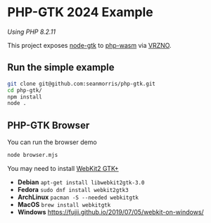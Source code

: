 # PHP-GTK 2024 Example
*Using PHP 8.2.11*

This project exposes [node-gtk](https://github.com/romgrk/node-gtk) to [php-wasm](https://github.com/seanmorris/php-wasm) via [VRZNO](https://github.com/seanmorris/vrzno).

## Run the simple example
```bash
git clone git@github.com:seanmorris/php-gtk.git
cd php-gtk/
npm install
node .
```

## PHP-GTK Browser
You can run the browser demo

```bash
node browser.mjs
```

You may need to install [WebKit2 GTK+](https://webkitgtk.org/)

* **Debian** `apt-get install libwebkit2gtk-3.0`
* **Fedora** `sudo dnf install webkit2gtk3`
* **ArchLinux** `pacman -S --needed webkitgtk`
* **MacOS** `brew install webkitgtk`
* **Windows** https://fujii.github.io/2019/07/05/webkit-on-windows/
